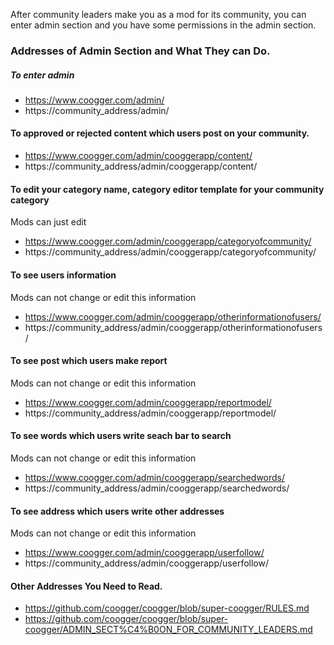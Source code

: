 After community leaders make you as a mod for its community, you can enter admin section and
you have some permissions in the admin section.

### Addresses of Admin Section and What They can Do.
##### To enter admin
- https://www.coogger.com/admin/
- https://community_address/admin/

#### To approved or rejected content which users post on your community.
- https://www.coogger.com/admin/cooggerapp/content/
- https://community_address/admin/cooggerapp/content/

#### To edit your category name, category editor template for your community category
Mods can just edit

- https://www.coogger.com/admin/cooggerapp/categoryofcommunity/
- https://community_address/admin/cooggerapp/categoryofcommunity/

#### To see users information
Mods can not change or edit this information

- https://www.coogger.com/admin/cooggerapp/otherinformationofusers/
- https://community_address/admin/cooggerapp/otherinformationofusers/

#### To see post which users make report
Mods can not change or edit this information

- https://www.coogger.com/admin/cooggerapp/reportmodel/
- https://community_address/admin/cooggerapp/reportmodel/

#### To see words which users write seach bar to search
Mods can not change or edit this information

- https://www.coogger.com/admin/cooggerapp/searchedwords/
- https://community_address/admin/cooggerapp/searchedwords/

#### To see address which users write other addresses
Mods can not change or edit this information

- https://www.coogger.com/admin/cooggerapp/userfollow/
- https://community_address/admin/cooggerapp/userfollow/

#### Other Addresses You Need to Read.
- https://github.com/coogger/coogger/blob/super-coogger/RULES.md
- https://github.com/coogger/coogger/blob/super-coogger/ADMIN_SECT%C4%B0ON_FOR_COMMUNITY_LEADERS.md

